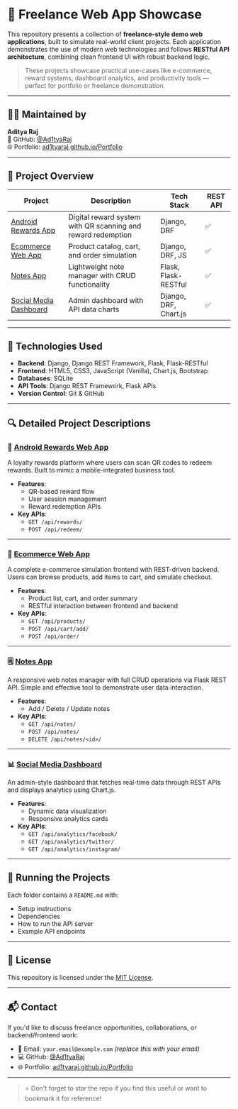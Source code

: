 # 💼 Freelance Web App Showcase

This repository presents a collection of **freelance-style demo web applications**, built to simulate real-world client projects. Each application demonstrates the use of modern web technologies and follows **RESTful API architecture**, combining clean frontend UI with robust backend logic.

> These projects showcase practical use-cases like e-commerce, reward systems, dashboard analytics, and productivity tools — perfect for portfolio or freelance demonstration.

---

## 🧑‍💻 Maintained by
**Aditya Raj**  
🔗 GitHub: [@Ad1tyaRaj](https://github.com/Ad1tyaRaj)  
🌐 Portfolio: [ad1tyaraj.github.io/Portfolio](https://ad1tyaraj.github.io/Portfolio)

---

## 📁 Project Overview

| Project | Description | Tech Stack | REST API |
|--------|-------------|------------|----------|
| [Android Rewards App](./Android_rewards_) | Digital reward system with QR scanning and reward redemption | Django, DRF | ✅ |
| [Ecommerce Web App](./Ecommerce%20Project) | Product catalog, cart, and order simulation | Django, DRF, JS | ✅ |
| [Notes App](./Notes-app) | Lightweight note manager with CRUD functionality | Flask, Flask-RESTful | ✅ |
| [Social Media Dashboard](./Social%20Media%20Dashboard) | Admin dashboard with API data charts | Django, DRF, Chart.js | ✅ |

---

## 🚀 Technologies Used

- **Backend**: Django, Django REST Framework, Flask, Flask-RESTful
- **Frontend**: HTML5, CSS3, JavaScript (Vanilla), Chart.js, Bootstrap
- **Databases**: SQLite
- **API Tools**: Django REST Framework, Flask APIs
- **Version Control**: Git & GitHub

---

## 🔍 Detailed Project Descriptions

### 📱 [Android Rewards Web App](./Android_rewards_)

A loyalty rewards platform where users can scan QR codes to redeem rewards. Built to mimic a mobile-integrated business tool.

- **Features**:
  - QR-based reward flow
  - User session management
  - Reward redemption APIs
- **Key APIs**:
  - `GET /api/rewards/`
  - `POST /api/redeem/`

---

### 🛒 [Ecommerce Web App](./Ecommerce%20Project)

A complete e-commerce simulation frontend with REST-driven backend. Users can browse products, add items to cart, and simulate checkout.

- **Features**:
  - Product list, cart, and order summary
  - RESTful interaction between frontend and backend
- **Key APIs**:
  - `GET /api/products/`
  - `POST /api/cart/add/`
  - `POST /api/order/`

---

### 🗒️ [Notes App](./Notes-app)

A responsive web notes manager with full CRUD operations via Flask REST API. Simple and effective tool to demonstrate user data interaction.

- **Features**:
  - Add / Delete / Update notes
- **Key APIs**:
  - `GET /api/notes/`
  - `POST /api/notes/`
  - `DELETE /api/notes/<id>/`

---

### 📊 [Social Media Dashboard](./Social%20Media%20Dashboard)

An admin-style dashboard that fetches real-time data through REST APIs and displays analytics using Chart.js.

- **Features**:
  - Dynamic data visualization
  - Responsive analytics cards
- **Key APIs**:
  - `GET /api/analytics/facebook/`
  - `GET /api/analytics/twitter/`
  - `GET /api/analytics/instagram/`

---

## 🧪 Running the Projects

Each folder contains a `README.md` with:
- Setup instructions
- Dependencies
- How to run the API server
- Example API endpoints

---

## 📄 License

This repository is licensed under the [MIT License](LICENSE).

---

## 📬 Contact

If you'd like to discuss freelance opportunities, collaborations, or backend/frontend work:

- 📧 Email: `your.email@example.com` *(replace this with your email)*
- 💻 GitHub: [@Ad1tyaRaj](https://github.com/Ad1tyaRaj)
- 🌐 Portfolio: [ad1tyaraj.github.io/Portfolio](https://ad1tyaraj.github.io/Portfolio)

---

> ⭐ Don't forget to star the repo if you find this useful or want to bookmark it for reference!
